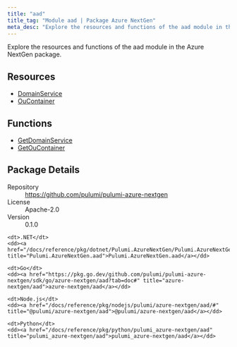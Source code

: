 ```yaml
---
title: "aad"
title_tag: "Module aad | Package Azure NextGen"
meta_desc: "Explore the resources and functions of the aad module in the Azure NextGen package."
---
```


<!-- WARNING: this file was generated by Pulumi Docs Generator. -->
<!-- Do not edit by hand unless you're certain you know what you are doing! -->

Explore the resources and functions of the aad module in the Azure NextGen package.

<h2 id="resources">Resources</h2>
<ul class="api">
    <li><a href="domainservice" title="DomainService"><span class="symbol resource"></span>DomainService</a></li>
    <li><a href="oucontainer" title="OuContainer"><span class="symbol resource"></span>OuContainer</a></li>
</ul>

<h2 id="functions">Functions</h2>
<ul class="api">
    <li><a href="getdomainservice" title="GetDomainService"><span class="symbol function"></span>GetDomainService</a></li>
    <li><a href="getoucontainer" title="GetOuContainer"><span class="symbol function"></span>GetOuContainer</a></li>
</ul>

<h2 id="package-details">Package Details</h2>
<dl class="package-details">
	<dt>Repository</dt>
	<dd><a href="https://github.com/pulumi/pulumi-azure-nextgen">https://github.com/pulumi/pulumi-azure-nextgen</a></dd>
	<dt>License</dt>
	<dd>Apache-2.0</dd>
	<dt>Version</dt>
	<dd>0.1.0</dd>
</dl>



<dl class="tabular">

    <dt>.NET</dt>
    <dd><a href="/docs/reference/pkg/dotnet/Pulumi.AzureNextGen/Pulumi.AzureNextGen.aad.html" title="Pulumi.AzureNextGen.aad">Pulumi.AzureNextGen.aad</a></dd>

    <dt>Go</dt>
    <dd><a href="https://pkg.go.dev/github.com/pulumi/pulumi-azure-nextgen/sdk/go/azure-nextgen/aad?tab=doc#" title="azure-nextgen/aad">azure-nextgen/aad</a></dd>

    <dt>Node.js</dt>
    <dd><a href="/docs/reference/pkg/nodejs/pulumi/azure-nextgen/aad/#" title="@pulumi/azure-nextgen/aad">@pulumi/azure-nextgen/aad</a></dd>

    <dt>Python</dt>
    <dd><a href="/docs/reference/pkg/python/pulumi_azure-nextgen/aad" title="pulumi_azure-nextgen/aad">pulumi_azure-nextgen/aad</a></dd>

</dl>

